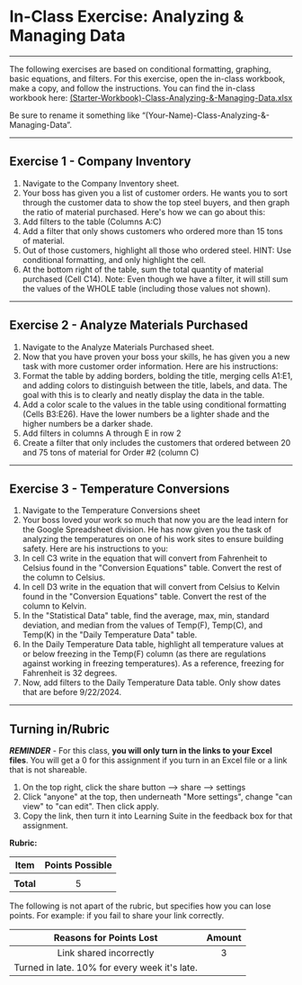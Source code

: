 #  In-Class Exercise: Analyzing & Managing Data

---

The following exercises are based on conditional formatting, graphing, basic equations, and filters. For this exercise, open the in-class workbook, make a copy, and follow the instructions.
You can find the in-class workbook here: [(Starter-Workbook)-Class-Analyzing-&-Managing-Data.xlsx](%28Starter-Workbook%29-Class-Analyzing-%26-Managing-Data.xlsx)

Be sure to rename it something like “(Your-Name)-Class-Analyzing-&-Managing-Data”.

---

## Exercise 1 - Company Inventory

1. Navigate to the Company Inventory sheet.
2. Your boss has given you a list of customer orders. He wants you to sort through the customer data to show the top steel buyers, and then graph the ratio of material purchased. Here's how we can go about this:
3. Add filters to the table (Columns A:C)
4. Add a filter that only shows customers who ordered more than 15 tons of material.
5. Out of those customers, highlight all those who ordered steel. HINT: Use conditional formatting, and only highlight the cell.
6. At the bottom right of the table, sum the total quantity of material purchased (Cell C14). Note: Even though we have a filter, it will still sum the values of the WHOLE table (including those values not shown).

---
				
## Exercise 2 - Analyze Materials Purchased

1. Navigate to the Analyze Materials Purchased sheet.
2. Now that you have proven your boss your skills, he has given you a new task with more customer order information. Here are his instructions:
3. Format the table by adding borders, bolding the title, merging cells A1:E1, and adding colors to distinguish between the title, labels, and data. The goal with this is to clearly and neatly display the data in the table.
4. Add a color scale to the values in the table using conditional formatting (Cells B3:E26). Have the lower numbers be a lighter shade and the higher numbers be a darker shade.
5. Add filters in columns A through E in row 2
6. Create a filter that only includes the customers that ordered between 20 and 75 tons of material for Order #2 (column C)

---

## Exercise 3 - Temperature Conversions

1. Navigate to the Temperature Conversions sheet
2. Your boss loved your work so much that now you are the lead intern for the Google Spreadsheet division. He has now given you the task of analyzing the temperatures on one of his work sites to ensure building safety. Here are his instructions to you:
3. In cell C3 write in the equation that will convert from Fahrenheit to Celsius found in the "Conversion Equations" table. Convert the rest of the column to Celsius.
4. In cell D3 write in the equation that will convert from Celsius to Kelvin found in the "Conversion Equations" table. Convert the rest of the column to Kelvin.
5. In the "Statistical Data" table, find the average, max, min, standard deviation, and median from the values of Temp(F), Temp(C), and Temp(K) in the "Daily Temperature Data" table.
6. In the Daily Temperature Data table, highlight all temperature values at or below freezing in the Temp(F) column (as there are regulations against working in freezing temperatures). As a reference, freezing for Fahrenheit is 32 degrees.
7. Now, add filters to the Daily Temperature Data table. Only show dates that are before 9/22/2024.

---
			
## Turning in/Rubric

**_REMINDER_** - For this class, **you will only turn in the links to your Excel files**. You will get a 0 for this assignment if you turn in an Excel file or a link that is not shareable. 

1. On the top right, click the share button --> share --> settings
2. Click "anyone" at the top, then underneath "More settings", change "can view" to "can edit". Then click apply. 
3. Copy the link, then turn it into Learning Suite in the feedback box for that assignment.

**Rubric:**

|                      Item                      | Points Possible |
|:----------------------------------------------:|:---------------:|
|                                                |                 |
| <div style="text-align: right">**Total**</div> |        5        |

The following is not apart of the rubric, but specifies how you can lose points. For example: if you fail to share your link correctly.

|               **Reasons for Points Lost**                | **Amount** |  
|:--------------------------------------------------------:|:----------:|
|                 Link shared incorrectly                  |     3      |
|      Turned in late. 10% for every week it's late.       |            |
